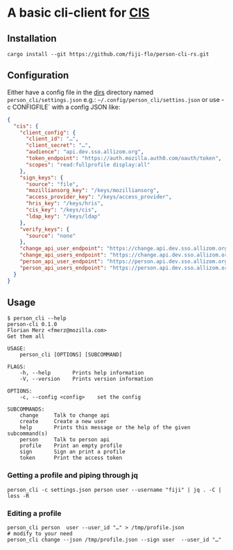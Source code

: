# A basic cli-client for [CIS](https://github.com/mozilla-iam/cis/)

## Installation

```
cargo install --git https://github.com/fiji-flo/person-cli-rs.git
```

## Configuration

Either have a config file in the [dirs](https://crates.io/crates/dirs) directory named
`person_cli/settings.json` e.g.: `~/.config/person_cli/settins.json`
or use -c CONFIGFILE` with a config JSON like:

```json
{
  "cis": {
    "client_config": {
      "client_id": "…",
      "client_secret": "…",
      "audience": "api.dev.sso.allizom.org",
      "token_endpoint": "https://auth.mozilla.auth0.com/oauth/token",
      "scopes": "read:fullprofile display:all"
    },
    "sign_keys": {
      "source": "file",
      "mozilliansorg_key": "/keys/mozilliansorg",
      "access_provider_key": "/keys/access_provider",
      "hris_key": "/keys/hris", 
      "cis_key": "/keys/cis", 
      "ldap_key": "/keys/ldap" 
    },
    "verify_keys": {
      "source": "none"
    },
    "change_api_user_endpoint": "https://change.api.dev.sso.allizom.org/v2/user",
    "change_api_users_endpoint": "https://change.api.dev.sso.allizom.org/v2/users",
    "person_api_user_endpoint": "https://person.api.dev.sso.allizom.org/v2/user/",
    "person_api_users_endpoint": "https://person.api.dev.sso.allizom.org/v2/users"
  }
}
```


## Usage

```
$ person_cli --help
person-cli 0.1.0
Florian Merz <fmerz@mozilla.com>
Get them all

USAGE:
    person_cli [OPTIONS] [SUBCOMMAND]

FLAGS:
    -h, --help       Prints help information
    -V, --version    Prints version information

OPTIONS:
    -c, --config <config>    set the config

SUBCOMMANDS:
    change     Talk to change api
    create     Create a new user
    help       Prints this message or the help of the given subcommand(s)
    person     Talk to person api
    profile    Print an empty profile
    sign       Sign an print a profile
    token      Print the access token

```

### Getting a profile and piping through jq

```
person_cli -c settings.json person user --username "fiji" | jq . -C | less -R
```

### Editing a profile

```
person_cli person  user --user_id "…" > /tmp/profile.json
# modify to your need
person_cli change --json /tmp/profile.json --sign user  --user_id "…"
```